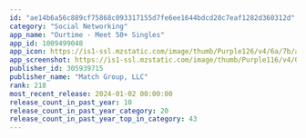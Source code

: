 ```yaml
---
id: "ae14b6a56c889cf75868c093317155d7fe6ee1644bdcd20c7eaf1282d360312d"
category: "Social Networking"
app_name: "Ourtime - Meet 50+ Singles"
app_id: 1009499048
app_icon: https://is1-ssl.mzstatic.com/image/thumb/Purple126/v4/6a/7b/a1/6a7ba10a-ceb7-35c6-668c-c4f6e959a1bd/AppIcon-0-0-1x_U007ephone-0-0-85-220.png/1024x1024bb.png
app_screenshot: https://is1-ssl.mzstatic.com/image/thumb/Purple116/v4/01/06/20/01062011-f9b4-76b2-0c42-1d1a40c90eef/fde2854b-dad3-487b-87e1-8f99ccd35431_1.jpg/1242x2688bb.png
publisher_id: 305939715
publisher_name: "Match Group, LLC"
rank: 218
most_recent_release: 2024-01-02 00:00:00
release_count_in_past_year: 10
release_count_in_past_year_category: 20
release_count_in_past_year_top_in_category: 43
---
```

